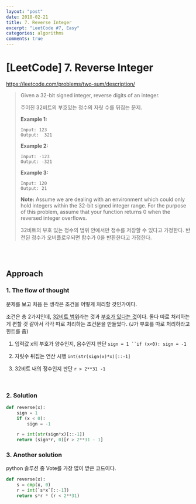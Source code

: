 ```yaml
---
layout: "post"
date: 2018-02-21
title: 7. Reverse Integer
excerpt: "LeetCode #7, Easy"
categories: algorithms
comments: true
---
```



# [LeetCode] 7. Reverse Integer

https://leetcode.com/problems/two-sum/description/



> Given a 32-bit signed integer, reverse digits of an integer.
>
> 주어진 32비트의 부호있는 정수의 자릿 수를 뒤집는 문제.
>
> **Example 1:**
>
> ```
> Input: 123
> Output:  321
>
> ```
>
> **Example 2:**
>
> ```
> Input: -123
> Output: -321
>
> ```
>
> **Example 3:**
>
> ```
> Input: 120
> Output: 21
>
> ```
>
> **Note:**
> Assume we are dealing with an environment which could only hold integers within the 32-bit signed integer range. For the purpose of this problem, assume that your function returns 0 when the reversed integer overflows.
>
> 32비트의 부호 있는 정수의 범위 안에서만 정수를 저장할 수 있다고 가정한다. 반전된 정수가 오버플로우되면 함수가  0을 반환한다고 가정한다.


<br>
<br>

## Approach

### 1. The flow of thought

 문제를 보고 처음 든 생각은 조건을 어떻게 처리할 것인가이다.

 조건은 총 2가지인데, <u>32비트 범위</u>라는 것과 <u>부호가 있다는 것</u>이다. 둘다 따로 처리하는 게 편할 것 같아서 각각 따로 처리하는 조건문을 만들었다. (J가 부호를 따로 처리하라고 힌트를 줌)

1) 입력값 x의 부호가 양수인지, 음수인지 판단 `sign = 1 ``if (x<0): sign = -1` <br>

2) 자릿수 뒤집는 연산 시행 `int(str(sign(x)*x)[::-1]` <br>

3) 32비트 내의 정수인지 판단 `r > 2**31 -1` <br>

<br>

### 2. Solution

```python
def reverse(x):
    sign = 1
    if (x < 0):
        sign = -1

    r = int(str(sign*x)[::-1])
    return (sign*r, 0)[r > 2**31 - 1]
```



### 3. Another solution

python 솔루션 중 Vote를 가장 많이 받은 코드이다.

```python
def reverse(x):
    s = cmp(x, 0)
    r = int(`s*x`[::-1])
    return s*r * (r < 2**31)
```

